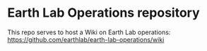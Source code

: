 # Earth Lab Operations repository

This repo serves to host a Wiki on Earth Lab operations: https://github.com/earthlab/earth-lab-operations/wiki
